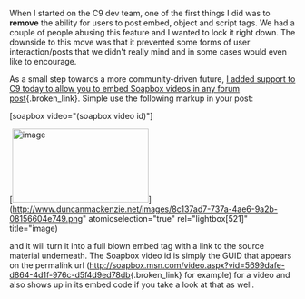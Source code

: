 When I started on the C9 dev team, one of the first things I did was to **remove** the ability for users to post embed, object and script tags. We had a couple of people abusing this feature and I wanted to lock it right down. The downside to this move was that it prevented some forms of user interaction/posts that we didn't really mind and in some cases would even like to encourage.

As a small step towards a more community-driven future, [I added support to C9 today to allow you to embed Soapbox videos in any forum post](http://channel9.msdn.com/ShowPost.aspx?PostID=338082){.broken_link}. Simple use the following markup in your post:

[soapbox video="(soapbox video id)"]

[<img style="border-right: 0px; border-top: 0px; border-left: 0px; border-bottom: 0px" height="130" alt="image" src="http://www.duncanmackenzie.net/images/8338d4f6-9266-4adf-84cf-c2f7b46e354b.png" width="240" border="0" />](http://www.duncanmackenzie.net/images/8c137ad7-737a-4ae6-9a2b-08156604e749.png" atomicselection="true" rel="lightbox[521]" title="image)

and it will turn it into a full blown embed tag with a link to the source material underneath. The Soapbox video id is simply the GUID that appears on the permalink url (<http://soapbox.msn.com/video.aspx?vid=5699dafe-d864-4d1f-976c-d5f4d9ed78db>{.broken_link} for example) for a video and also shows up in its embed code if you take a look at that as well.